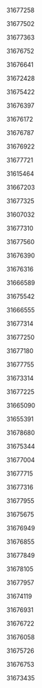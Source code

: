 31677258

31677502

31677363

31676752

31676641

31672428

31675422

31676397

31676172

31676787

31676922

31677721

31615464

31667203

31677325

31607032

31677310

31677560

31676390

31676316

31666589

31675542

31666555

31677314

31677250

31677180

31677755

31673314

31677225

31665090

31655391

31678680

31675344

31677004

31677715

31677316

31677955

31675675

31676949

31676855

31677849

31678105

31677957

31674119

31676931

31676722

31676058

31675726

31676753

31673435

